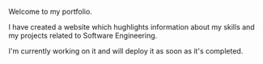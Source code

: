 Welcome to my portfolio.

I have created a website which hughlights information about my skills and my projects related to Software Engineering.

I'm currently working on it and will deploy it as soon as it's completed.
